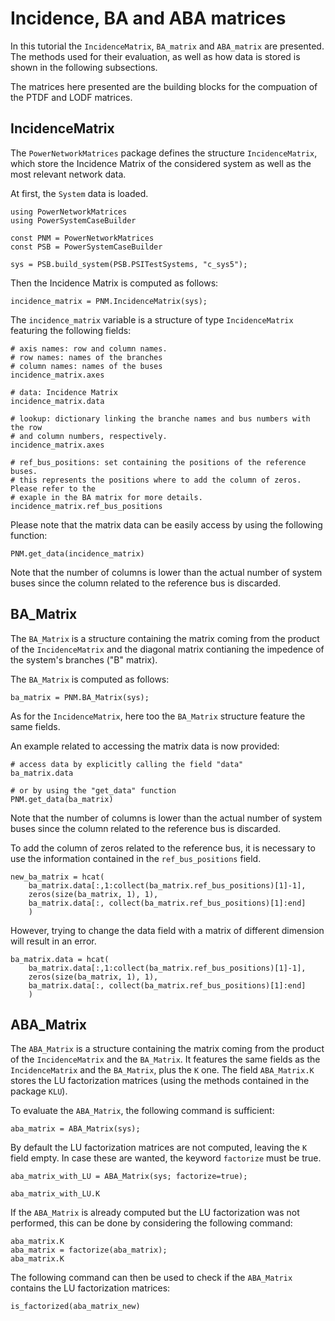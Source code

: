 # Incidence, BA and ABA matrices

In this tutorial the `IncidenceMatrix`, `BA_matrix` and `ABA_matrix` are presented. 
The methods used for their evaluation, as well as how data is stored is shown in 
the following subsections.

The matrices here presented are the building blocks for the compuation of the PTDF and LODF matrices.

## IncidenceMatrix

The `PowerNetworkMatrices` package defines the structure `IncidenceMatrix`, which 
store the Incidence Matrix of the considered system as well as the most relevant network data.

At first, the `System` data is loaded.

``` @repl tutorial_Incidence_BA_ABA_matrices
using PowerNetworkMatrices
using PowerSystemCaseBuilder

const PNM = PowerNetworkMatrices
const PSB = PowerSystemCaseBuilder

sys = PSB.build_system(PSB.PSITestSystems, "c_sys5");
```

Then the Incidence Matrix is computed as follows:

``` @repl tutorial_Incidence_BA_ABA_matrices
incidence_matrix = PNM.IncidenceMatrix(sys);
```

The `incidence_matrix` variable is a structure of type `IncidenceMatrix` 
featuring the following fields:

``` @repl tutorial_Incidence_BA_ABA_matrices
# axis names: row and column names.
# row names: names of the branches
# column names: names of the buses
incidence_matrix.axes

# data: Incidence Matrix
incidence_matrix.data

# lookup: dictionary linking the branche names and bus numbers with the row 
# and column numbers, respectively.
incidence_matrix.axes

# ref_bus_positions: set containing the positions of the reference buses.
# this represents the positions where to add the column of zeros. Please refer to the 
# exaple in the BA matrix for more details.
incidence_matrix.ref_bus_positions
```

Please note that the matrix data can be easily access by using the following function:

``` @repl tutorial_Incidence_BA_ABA_matrices
PNM.get_data(incidence_matrix)
```

Note that the number of columns is lower than the actual number of system buses since 
the column related to the reference bus is discarded.

## BA_Matrix

The `BA_Matrix` is a structure containing the matrix coming from the product of the
`IncidenceMatrix` and the diagonal matrix contianing the impedence of the system's branches ("B" matrix).

The `BA_Matrix` is computed as follows:

``` @repl tutorial_Incidence_BA_ABA_matrices
ba_matrix = PNM.BA_Matrix(sys);
```

As for the `IncidenceMatrix`, here too the `BA_Matrix` structure feature the same fields.

An example related to accessing the matrix data is now provided:
``` @repl tutorial_Incidence_BA_ABA_matrices
# access data by explicitly calling the field "data"
ba_matrix.data

# or by using the "get_data" function
PNM.get_data(ba_matrix)
```
Note that the number of columns is lower than the actual number of system buses since 
the column related to the reference bus is discarded.

To add the column of zeros related to the reference bus, it is necessary to use the 
information contained in the `ref_bus_positions` field.

``` @repl tutorial_Incidence_BA_ABA_matrices
new_ba_matrix = hcat(
    ba_matrix.data[:,1:collect(ba_matrix.ref_bus_positions)[1]-1], 
    zeros(size(ba_matrix, 1), 1), 
    ba_matrix.data[:, collect(ba_matrix.ref_bus_positions)[1]:end]
    )
```

However, trying to change the data field with a matrix of different dimension 
will result in an error.

``` @repl tutorial_Incidence_BA_ABA_matrices
ba_matrix.data = hcat(
    ba_matrix.data[:,1:collect(ba_matrix.ref_bus_positions)[1]-1], 
    zeros(size(ba_matrix, 1), 1), 
    ba_matrix.data[:, collect(ba_matrix.ref_bus_positions)[1]:end]
    )
```


## ABA_Matrix

The `ABA_Matrix` is a structure containing the matrix coming from the product of the
`IncidenceMatrix` and the `BA_Matrix`.
It features the same fields as the `IncidenceMatrix` and the `BA_Matrix`, plus the `K` one.
The field `ABA_Matrix.K` stores the LU factorization matrices (using the 
methods contained in the package `KLU`).

To evaluate the `ABA_Matrix`, the following command is sufficient:

``` @repl tutorial_Incidence_BA_ABA_matrices
aba_matrix = ABA_Matrix(sys);
```

By default the LU factorization matrices are not computed, leaving the `K` field empty.
In case these are wanted, the keyword `factorize` must be true.

``` @repl tutorial_Incidence_BA_ABA_matrices
aba_matrix_with_LU = ABA_Matrix(sys; factorize=true);

aba_matrix_with_LU.K
```

If the `ABA_Matrix` is already computed but the LU factorization was not performed, this can be done by considering the following command:

``` @repl tutorial_Incidence_BA_ABA_matrices
aba_matrix.K
aba_matrix = factorize(aba_matrix);
aba_matrix.K
```

The following command can then be used to check if the `ABA_Matrix` contains the LU factorization matrices:

``` @repl tutorial_Incidence_BA_ABA_matrices
is_factorized(aba_matrix_new)
```